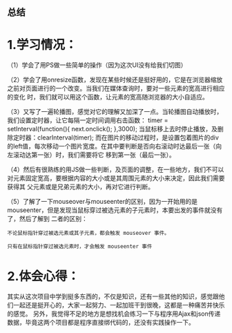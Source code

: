 ## 总结
# 1.学习情况：
  （1）学会了用PS做一些简单的操作（因为这次UI没有给我们切图）
  
  （2）学会了用onresize函数，发现在某些时候还是挺好用的，它是在浏览器缩放之前对页面进行的一个改变。当我们在媒体查询时，要对一些元素的宽高进行相应的变化
    时，我们就可以用这个函数，让元素的宽高随浏览器的大小自适应。
    
  （3）又写了一遍轮播图，感觉对它的理解又加深了一点。当轮播图自动播放时，我们设置定时器，让它每隔一定时间调用右击函数：
    timer = setInterval(function(){
      next.onclick();
    },3000);
    当鼠标移上去时停止播放，及删除定时器：clearInterval(timer);
    而在图片的移动过程时，是设置包着图片的div的left值，每次移动一个图片宽度。在其中要判断是否向右滚动时达最后一张（向左滚动达第一张）时，我们需要将它
    移到第一张（最后一张）。
    
  （4）然后有很熟练的用JS做一些判断，及页面的调整，在一些地方，我们不可以对元素固定宽高，要根据内容的大小或是其周围元素的大小来决定，因此我们需要获得其
    父元素或是兄弟元素的大小，再对它进行判断。
    
  （5）了解了一下mouseover与mouseenter的区别，因为一开始用的是mouseenter，但是发现当鼠标穿过被选元素的子元素时，本要出发的事件就没有了，然后了解到
    二者的区别：

    不论鼠标指针穿过被选元素或其子元素，都会触发 mouseover 事件。

    只有在鼠标指针穿过被选元素时，才会触发 mouseenter 事件
  
# 2.体会心得：
  其实从这次项目中学到挺多东西的，不仅是知识，还有一些其他的知识，感觉跟他们一起还是挺开心的，大家一起努力、一起加班干到很晚，这都是一种痛苦并快乐的感觉。
  另外，我觉得不足的地方是想找机会练习一下与程序用Ajax和json传递数据，毕竟这两个项目都是程序直接绑代码的，还没有实践操作一下。
  
